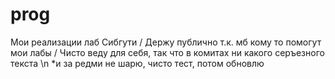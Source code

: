# prog
Мои реализации лаб Сибгути / Держу публично т.к. мб кому то помогут мои лабы / Чисто веду для себя, так что в комитах ни какого серъезного текста \n *и за редми не шарю, чисто тест, потом обновлю
